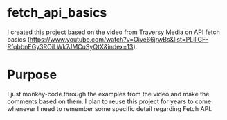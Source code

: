# fetch_api_basics
I created this project based on the video from Traversy Media on API fetch basics (https://www.youtube.com/watch?v=Oive66jrwBs&list=PLillGF-RfqbbnEGy3ROiLWk7JMCuSyQtX&index=13). 

# Purpose

I just monkey-code through the examples from the video and make the comments based on them. I plan to reuse this project for years to come whenever I need to remember some 
specific detail regarding Fetch API.
